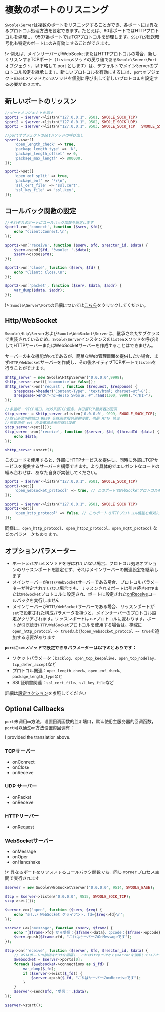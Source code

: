 # 複数のポートのリスニング

`Swoole\Server`は複数のポートをリスニングすることができ、各ポートには異なるプロトコル処理方法を設定できます。たとえば、80番ポートではHTTPプロトコルを処理し、9507番ポートではTCPプロトコルを処理します。`SSL/TLS`転送暗号化も特定のポートにのみ有効にすることができます。

!> 例えば、メインサーバーがWebSocketまたはHTTPプロトコルの場合、新しくリスンするTCPポート（`listen`メソッドの戻り値である`Swoole\Server\Port`オブジェクト、以下略して port とします）は、デフォルトでメインServerのプロトコル設定を継承します。新しいプロトコルを有効にするには、`port`オブジェクトの`set`メソッドと`on`メソッドを個別に呼び出して新しいプロトコルを設定する必要があります。
## 新しいポートのリッスン

```php
//ポートオブジェクトを返す
$port1 = $server->listen("127.0.0.1", 9501, SWOOLE_SOCK_TCP);
$port2 = $server->listen("127.0.0.1", 9502, SWOOLE_SOCK_UDP);
$port3 = $server->listen("127.0.0.1", 9503, SWOOLE_SOCK_TCP | SWOOLE_SSL);
```
```php
//portオブジェクトのsetメソッドの呼び出し
$port1->set([
	'open_length_check' => true,
	'package_length_type' => 'N',
	'package_length_offset' => 0,
	'package_max_length' => 800000,
]);

$port3->set([
	'open_eof_split' => true,
	'package_eof' => "\r\n",
	'ssl_cert_file' => 'ssl.cert',
	'ssl_key_file' => 'ssl.key',
]);
```
## コールバック関数の設定

```php
//それぞれのポートにコールバック関数を設定します
$port1->on('connect', function ($serv, $fd){
    echo "Client:Connect.\n";
});

$port1->on('receive', function ($serv, $fd, $reactor_id, $data) {
    $serv->send($fd, 'Swoole: '.$data);
    $serv->close($fd);
});

$port1->on('close', function ($serv, $fd) {
    echo "Client: Close.\n";
});

$port2->on('packet', function ($serv, $data, $addr) {
    var_dump($data, $addr);
});
```

!> `Swoole\Server\Port`の詳細については[こちら](/server/server_port)をクリックしてください。
## Http/WebSocket

`Swoole\Http\Server`および`Swoole\WebSocket\Server`は、継承されたサブクラスで実装されているため、`Swoole\Server`インスタンスの`listen`メソッドを呼び出してHTTPサーバーまたはWebSocketサーバーを作成することはできません。

サーバーの主な機能が`RPC`であるが、簡単なWeb管理画面を提供したい場合、まず`HTTP/WebSocket`サーバーを作成し、その後ネイティブTCPポートで`listen`を行うことができます。
```php
$http_server = new Swoole\Http\Server('0.0.0.0',9998);
$http_server->set(['daemonize'=> false]);
$http_server->on('request', function ($request, $response) {
    $response->header("Content-Type", "text/html; charset=utf-8");
    $response->end("<h1>Hello Swoole. #".rand(1000, 9999)."</h1>");
});

//多监听一个TCP端口，对外开启TCP服务，并设置TCP服务器的回调
$tcp_server = $http_server->listen('0.0.0.0', 9999, SWOOLE_SOCK_TCP);
//默认新监听的端口 9999 会继承主服务器的设置，也是 HTTP 协议
//需要调用 set 方法覆盖主服务器的设置
$tcp_server->set([]);
$tcp_server->on('receive', function ($server, $fd, $threadId, $data) {
    echo $data;
});

$http_server->start();
```

このコードを使用すると、外部にHTTPサービスを提供し、同時に外部にTCPサービスを提供するサーバーを構築できます。より具体的でエレガントなコードの組み合わせは、あなた自身が実装してください。
```php
$port1 = $server->listen("127.0.0.1", 9501, SWOOLE_SOCK_TCP);
$port1->set([
    'open_websocket_protocol' => true, // このポートでWebSocketプロトコルをサポートするように設定する
]);
```

```php
$port1 = $server->listen("127.0.0.1", 9501, SWOOLE_SOCK_TCP);
$port1->set([
    'open_http_protocol' => false, // このポートでHTTPプロトコル機能を無効にする
]);
```

同様に、`open_http_protocol`、`open_http2_protocol`、`open_mqtt_protocol` などのパラメータもあります。
## オプションパラメーター

* ポート`port`が`set`メソッドを呼ばれていない場合、プロトコル処理オプションのリッスンポートを設定せず、それはメインサーバーの関連設定を継承します
* メインサーバーが`HTTP/WebSocket`サーバーである場合、プロトコルパラメーターが設定されていない場合でも、リッスンされるポートは引き続き`HTTP`または`WebSocket`プロトコルに設定され、ポートに設定された[onReceive](/server/events?id=onreceive)コールバックを実行しません
* メインサーバーが`HTTP/WebSocket`サーバーである場合、リッスンポートが`set`で設定された構成パラメータを持つと、メインサーバーのプロトコル設定がクリアされます。リッスンポートは`TCP`プロトコルに変わります。ポートが引き続き`HTTP/WebSocket`プロトコルを使用する場合は、構成に`open_http_protocol => true`および`open_websocket_protocol => true`を追加する必要があります

**`port`に`set`メソッドで設定できるパラメーターは以下のとおりです：**

* ソケットパラメータ：`backlog`、`open_tcp_keepalive`、`open_tcp_nodelay`、`tcp_defer_accept`など
* プロトコル関連：`open_length_check`、`open_eof_check`、`package_length_type`など
* SSL証明書関連：`ssl_cert_file`、`ssl_key_file`など

詳細は[設定セクション](/server/setting)を参照してください
## Optional Callbacks

`port`未调用`on`方法，设置回调函数的监听端口，默认使用主服务器的回调函数，`port`可以通过`on`方法设置的回调有： 

I provided the translation above.
### TCPサーバー

* onConnect
* onClose
* onReceive
### UDP サーバー

* onPacket
* onReceive
### HTTPサーバー

* onRequest
### WebSocketサーバー

* onMessage
* onOpen
* onHandshake

!> 異なるポートをリッスンするコールバック関数でも、同じ `Worker` プロセス空間で実行されます
```php
$server = new Swoole\WebSocket\Server("0.0.0.0", 9514, SWOOLE_BASE);

$tcp = $server->listen("0.0.0.0", 9515, SWOOLE_SOCK_TCP);
$tcp->set([]);

$server->on("open", function ($serv, $req) {
    echo "新しい WebSocket クライアント、fd={$req->fd}\n";
});

$server->on("message", function ($serv, $frame) {
    echo "{$frame->fd} から受信：{$frame->data}、opcode：{$frame->opcode}、fin：{$frame->finish}\n";
    $serv->push($frame->fd, "これはサーバーのOnMessageです");
});

$tcp->on('receive', function ($server, $fd, $reactor_id, $data) {
    // 9514ポートの接続をだけを網羅し、これは$tcpではなく$serverを使用しているため
    $websocket = $server->ports[0];
    foreach ($websocket->connections as $_fd) {
        var_dump($_fd);
        if ($server->exist($_fd)) {
            $server->push($_fd, "これはサーバーのonReceiveです");
        }
    }
    $server->send($fd, '受信：'.$data);
});

$server->start();
```
